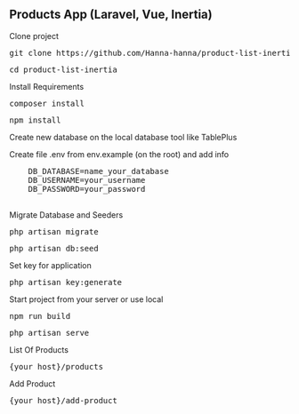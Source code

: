 ## Products App (Laravel, Vue, Inertia)

<div>
    <p>Clone project</p>
    <pre>git clone https://github.com/Hanna-hanna/product-list-inertia.git</pre>
    <pre>cd product-list-inertia</pre>
    <p>Install Requirements</p>
    <pre>composer install</pre>
    <pre>npm install</pre>
    <p>Create new database on the local database tool like TablePlus</p>
    <p>Create file .env from env.example (on the root) and add info</p>
    <pre>
    DB_DATABASE=name_your_database
    DB_USERNAME=your_username
    DB_PASSWORD=your_password
    </pre>
    <p>Migrate Database and Seeders</p>
    <pre>php artisan migrate</pre>
    <pre>php artisan db:seed</pre>
    <p>Set key for application</p>
    <pre>php artisan key:generate</pre>
    <p>Start project from your server or use local</p>
    <pre>npm run build</pre>  
    <pre>php artisan serve</pre>
    <p>List Of Products</p>
    <pre>{your_host}/products</pre>
    <p>Add Product</p>
    <pre>{your_host}/add-product</pre>
</div>
